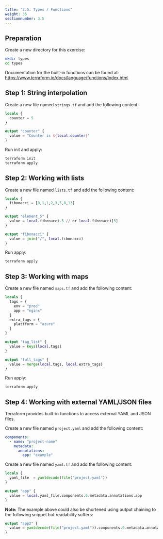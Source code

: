 ```yaml
---
title: "3.5. Types / Functions"
weight: 35
sectionnumber: 3.5
---
```


## Preparation

Create a new directory for this exercise:
```bash
mkdir types
cd types 
```

Documentation for the built-in functions can be found at:
https://www.terraform.io/docs/language/functions/index.html

## Step 1: String interpolation

Create a new file named `strings.tf` and add the following content:
```terraform
locals {
  counter = 5
}

output "counter" {
  value = "Counter is ${local.counter}"
}
```

Run init and apply:
```bash
terraform init
terraform apply
```

## Step 2: Working with lists

Create a new file named `lists.tf` and add the following content:
```terraform
locals {
  fibonacci = [0,1,1,2,3,5,8,13]
}

output "element_5" {
  value = local.fibonacci.5 // or local.fibonacci[5]
}

output "fibonacci" {
  value = join("/", local.fibonacci)
}
```

Run apply:
```bash
terraform apply
```

## Step 3: Working with maps

Create a new file named `maps.tf` and add the following content:
```terraform
locals {
  tags = {
    env = "prod"
    app = "nginx"
  }
  extra_tags = {
    plattform = "azure"
  }
}

output "tag_list" {
  value = keys(local.tags)
}

output "full_tags" {
  value = merge(local.tags, local.extra_tags)
}
```

Run apply:
```bash
terraform apply
```

## Step 4: Working with external YAML/JSON files

Terraform provides built-in functions to access external YAML and JSON files.

Create a new file named `project.yaml` and add the following content:
```yaml
components:
  - name: "project-name"
    metadata:
      annotations:
        app: "example"
```

Create a new file named `yaml.tf` and add the following content:
```terraform
locals {
  yaml_file  = yamldecode(file("project.yaml"))
}

output "app" {
  value = local.yaml_file.components.0.metadata.annotations.app
}
```

**Note:** The example above could also be shortened using output chaining to the following snippet
but readability suffers:
```terraform
output "app2" {
  value = yamldecode(file("project.yaml")).components.0.metadata.annotations.app
}
```
